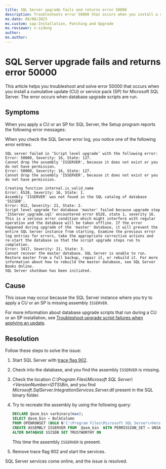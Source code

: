 ```yaml
---
title: SQL Server upgrade fails and returns error 50000
description: Troubleshoots error 50000 that occurs when you install a cumulative update or service pack for SQL Server. The error occurs when database upgrade scripts are run.
ms.date: 08/08/2023
ms.custom: sap:Installation, Patching and Upgrade
ms.reviewer: v-sidong
author:
ms.author:
---
```

# SQL Server upgrade fails and returns error 50000

This article helps you troubleshoot and solve error 50000 that occurs when you install a cumulative update (CU) or service pack (SP) for Microsoft SQL Server. The error occurs when database upgrade scripts are run.

## Symptoms

When you apply a CU or an SP for SQL Server, the Setup program reports the following error messages:

When you check the SQL Server error log, you notice one of the following error entries:

```output
SQL server failed in ‘Script level upgrade’ with the following error:
Error: 50000, Severity: 16, State: 127.
Cannot drop the assembly 'ISSERVER', because it does not exist or you do not have permission.
Error: 50000, Severity: 16, State: 127.
Cannot drop the assembly 'ISSERVER', because it does not exist or you do not have permission.

Creating function internal.is_valid_name
Error: 6528, Severity: 16, State: 1.
Assembly 'ISSERVER' was not found in the SQL catalog of database 'SSISDB'.
Error: 912, Severity: 21, State: 2.
Script level upgrade for database 'master' failed because upgrade step 'ISServer_upgrade.sql' encountered error 6528, state 1, severity 16. This is a serious error condition which might interfere with regular operation and the database will be taken offline. If the error happened during upgrade of the 'master' database, it will prevent the entire SQL Server instance from starting. Examine the previous error log entries for errors, take the appropriate corrective actions and re-start the database so that the script upgrade steps run to completion.
Error: 3417, Severity: 21, State: 3.
Cannot recover the master database. SQL Server is unable to run. Restore master from a full backup, repair it, or rebuild it. For more information about how to rebuild the master database, see SQL Server Books Online.
SQL Server shutdown has been initiated.
```

## Cause

This issue may occur because the SQL Server instance where you try to apply a CU or an SP is missing assembly `ISSERVER`.

For more information about database upgrade scripts that run during a CU or an SP installation, see [Troubleshoot upgrade script failures when applying an update](troubleshoot-upgrade-script-failures-apply-update.md).

## Resolution

Follow these steps to solve the issue:

1. Start SQL Server with [trace flag 902](/sql/t-sql/database-console-commands/dbcc-traceon-trace-flags-transact-sql#tf902).
1. Check into the database, and you find the assembly `ISSERVER` is missing.
1. Check the location *C:\Program Files\Microsoft SQL Server\\\<VersionNumber>\DTS\Bin*, and you find *Microsoft.SqlServer.IntegrationServices.Server.dll* present in the SQL binary folder.
1. Try to recreate the assembly by using the following query:

    ```sql
    DECLARE @asm_bin varbinary(max);
    SELECT @asm_bin = BulkColumn
    FROM OPENROWSET (BULK N'C:\Program Files\Microsoft SQL Server\<VersionNumber>\DTS\Binn\Microsoft.SqlServer.IntegrationServices.Server.dll',SINGLE_BLOB) AS dll
    CREATE ASSEMBLY ISSERVER FROM  @asm_bin  WITH PERMISSION_SET = UNSAFE
    ALTER DATABASE SSISDB SET TRUSTWORTHY ON
    ```

    This time the assembly `ISSERVER` is present.

1. Remove trace flag 902 and start the services.

SQL Server services come online, and the issue is resolved.
